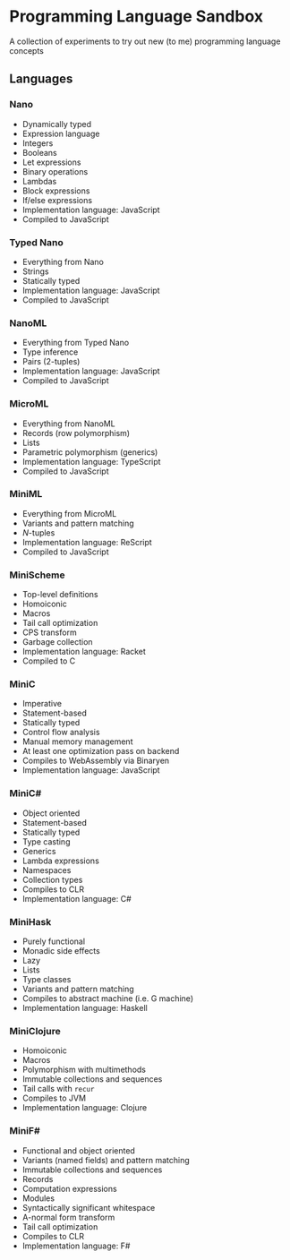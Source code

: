 # Programming Language Sandbox

A collection of experiments to try out new (to me) programming language concepts

## Languages

### Nano

- Dynamically typed
- Expression language
- Integers
- Booleans
- Let expressions
- Binary operations
- Lambdas
- Block expressions
- If/else expressions
- Implementation language: JavaScript
- Compiled to JavaScript

### Typed Nano

- Everything from Nano
- Strings
- Statically typed
- Implementation language: JavaScript
- Compiled to JavaScript

### NanoML

- Everything from Typed Nano
- Type inference
- Pairs (2-tuples)
- Implementation language: JavaScript
- Compiled to JavaScript

### MicroML

- Everything from NanoML
- Records (row polymorphism)
- Lists
- Parametric polymorphism (generics)
- Implementation language: TypeScript
- Compiled to JavaScript

### MiniML

- Everything from MicroML
- Variants and pattern matching
- _N_-tuples
- Implementation language: ReScript
- Compiled to JavaScript

### MiniScheme

- Top-level definitions
- Homoiconic
- Macros
- Tail call optimization
- CPS transform
- Garbage collection
- Implementation language: Racket
- Compiled to C

### MiniC

- Imperative
- Statement-based
- Statically typed
- Control flow analysis
- Manual memory management
- At least one optimization pass on backend
- Compiles to WebAssembly via Binaryen
- Implementation language: JavaScript

### MiniC#

- Object oriented
- Statement-based
- Statically typed
- Type casting
- Generics
- Lambda expressions
- Namespaces
- Collection types
- Compiles to CLR
- Implementation language: C#

### MiniHask

- Purely functional
- Monadic side effects
- Lazy
- Lists
- Type classes
- Variants and pattern matching
- Compiles to abstract machine (i.e. G machine)
- Implementation language: Haskell

### MiniClojure

- Homoiconic
- Macros
- Polymorphism with multimethods
- Immutable collections and sequences
- Tail calls with `recur`
- Compiles to JVM
- Implementation language: Clojure

### MiniF#

- Functional and object oriented
- Variants (named fields) and pattern matching
- Immutable collections and sequences
- Records
- Computation expressions
- Modules
- Syntactically significant whitespace
- A-normal form transform
- Tail call optimization
- Compiles to CLR
- Implementation language: F#
